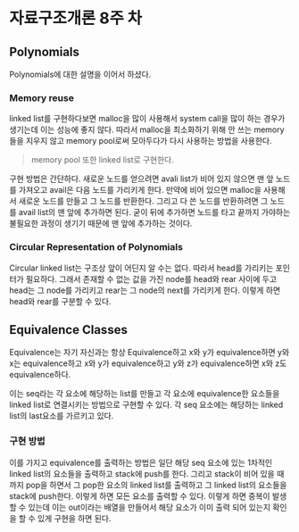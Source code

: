 # 자료구조개론 8주 차

## Polynomials

Polynomials에 대한 설명을 이어서 하셨다.

### Memory reuse

linked list를 구현하다보면 malloc을 많이 사용해서 system call을 많이 하는 경우가 생기는데 이는 성능에 좋지 않다. 따라서 malloc을 최소화하기 위해 안 쓰는 memory들을 지우지 않고 memory pool로써 모아두다가 다시 사용하는 방법을 사용한다.

> memory pool 또한 linked list로 구현한다.

구현 방법은 간단하다. 새로운 노드를 얻으려면 avali list가 비어 있지 않으면 맨 앞 노드를 가져오고 avail은 다음 노드를 가리키게 한다. 만약에 비어 있으면 malloc을 사용해서 새로운 노드를 만들고 그 노드를 반환한다. 그리고 다 쓴 노드를 반환하려면 그 노드를 avail list의 맨 앞에 추가하면 된다. 굳이 뒤에 추가하면 노드를 타고 끝까지 가야하는 불필요한 과정이 생기기 때문에 맨 앞에 추가하는 것이다.

### Circular Representation of Polynomials

Circular linked list는 구조상 앞이 어딘지 알 수는 없다. 따라서 head를 가리키는 포인터가 필요하다. 그래서 존재할 수 없는 값을 가진 node를 head와 rear 사이에 두고 head는 그 node를 가리키고 rear는 그 node의 next를 가리키게 한다. 이렇게 하면 head와 rear를 구분할 수 있다.

## Equivalence Classes

Equivalence는 자기 자신과는 항상 Equivalence하고 x와 y가 equivalence하면 y와 x는 equivalence하고 x와 y가 equivalence하고 y와 z가 equivalence하면 x와 z도 equivalence하다.

이는 seq라는 각 요소에 해당하는 list를 만들고 각 요소에 equivalence한 요소들을 linked list로 연결시키는 방법으로 구현할 수 있다. 각 seq 요소에는 해당하는 linked list의 last요소를 가르키고 있다.

### 구현 방법

이를 가지고 equivalence를 출력하는 방법은 일단 해당 seq 요소에 있는 1차적인 linked list의 요소들을 출력하고 stack에 push를 한다. 그리고 stack이 비어 있을 때까지 pop을 하면서 그 pop한 요소의 linked list를 출력하고 그 linked list의 요소들을 stack에 push한다. 이렇게 하면 모든 요소를 출력할 수 있다. 이렇게 하면 중복이 발생할 수 있는데 이는 out이라는 배열을 만들어서 해당 요소가 이미 출력 되어 있는지 확인을 할 수 있게 구현을 하면 된다.
